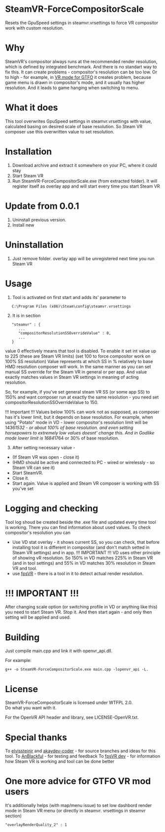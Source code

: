 # SteamVR-ForceCompositorScale
Resets the GpuSpeed settings in steamvr.vrsettings to force VR compositor work with custom resolution.

# Why
SteamVR's compositor always runs at the recommended render resolution, which is defined by integrated benchmark. And there is no standart way to fix this. 
It can create problems - compositor's resolution can be too low. Or to high - for example, in [VR mode for GTFO](https://github.com/DSprtn/GTFO_VR_Plugin) it creates problem, because game menu is drawn in compositor's mode, and it usually has higher resolution. And it leads to game hanging when switching to menu.

# What it does
This tool overwrites GpuSpeed settings in steamvr.vrsettings with value, calculated basing on desired scale of base resolution. So Steam VR composer use this overwritten value to set resolution.

# Installation
1. Download archive and extract it somewhere on your PC, where it could stay
2. Start Steam VR
3. Run SteamVR-ForceCompositorScale.exe (from extracted folder). It will register itself as overlay app and will start every time you start Steam VR

# Update from 0.0.1
1. Uninstall previous version. 
2. Install new

# Uninstallation
1. Just remove folder. overlay app will be unregistered next time you run Steam VR

# Usage
1. Tool is activated on first start and adds its' parameter to
```
   C:\Program Files (x86)\Steam\config\steamvr.vrsettings
```
2. It is in section
```
   "steamvr" : {
      ...
      "compositorResolutionSSOverrideValue" : 0,
      ...
   }
```

value 0 effectively means that tool is disabled. To enable it set int value up to 225 (these are Steam VR limits) (set 100 to force compositor work on 100% SS resolution)
Value represents at which SS in % relatively to base HMD resolution composer will work. 
In the same manner as you can set manual SS override for the Steam VR in general or per app. And value exactly matches values in Steam VR settings in meaning of acting resolution.

So, for example, if you've set general steam VR SS (or some app SS) to 150% and want composer run at exactly the same resolution - you need set compositorResolutionSSOverrideValue to 150.

!!! Important !!! Values below 100% can work not as supposed, as composer has it's lower limit, but it depends on base resolution. For example, when using "Potato" mode in VD - lower compositor's resolution limit will be 1436*1532 - or about 100% of base resolution. and even setting horsepowers to extremely low values doesnt' change this.
And in Godlike mode lower limit is 1684*1764 or 30% of base resolution.

3. After setting necessary value - 
- (If Steam VR was open - close it)
- (HMD should be active and connected to PC - wired or wirelessly - so Steam VR can see it)
- Start SteamVR.  
- Close it.
- Start again. Value is applied and Steam VR composer is working with SS you've set

# Logging and checking
Tool log shoud be created beside the .exe file and updated every time tool is working. There you can find information about used values.
To check compositor's resolution you can
- Use VD stat overlay - it shows current SS, so you can check, that before installing tool it is different in compositor (and don't match setted in Steam VR settings) and in app.
!!! IMPORTANT !!! VD uses other principle of showing vR resolution. So 150% in VD matches 225% in Steam VR (and in tool settings) and 55% in VD matches 30% resolution in Steam VR and tool.
- use [fpsVR](https://store.steampowered.com/app/908520/fpsVR/) - there is a tool in it to detect actual render resolution.

# !!! IMPORTANT !!!
After changing scale option (or switching profile in VD or anything like this) you need to start Steam VR. Stop it. And then start again - and only then setting will be applied and used.

# Building
Just compile main.cpp and link it with openvr_api.dll.

For example: 
```
g++ -o SteamVR-ForceCompositorScale.exe main.cpp -lopenvr_api -L.
```

# License
SteamVR-ForceCompositorScale is licensed under WTFPL 2.0.  
Do what you want with it.

For the OpenVR API header and library, see LICENSE-OpenVR.txt.

# Special thanks
To [elvissteinjr](https://github.com/elvissteinjr) and [akaydev-coder](https://github.com/akaydev-coder) - for source branches and ideas for this tool.
To [AnBlackful](https://github.com/AnBlackful) - for testing and feedback
To [fpsVR dev](https://store.steampowered.com/app/908520/fpsVR/) - for information how Steam VR is working and tool can be done better

# One more advice for GTFO VR mod users
It's additionally helps (with map/menu issue) to set low dashbord render mode in Steam VR menu (or directly in steamvr. vrsettings in steamvr section)
```
"overlayRenderQuality_2" : 1
```
